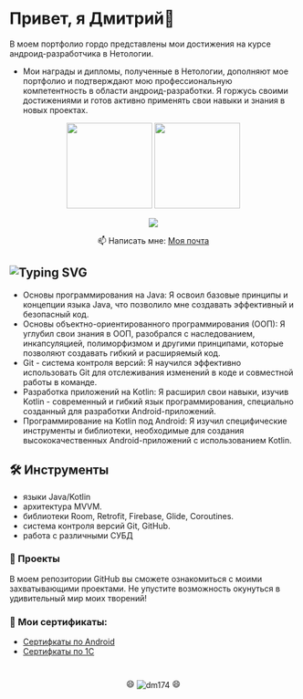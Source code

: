 # Привет, я Дмитрий👋
В моем портфолио гордо представлены мои достижения на курсе андроид-разработчика в Нетологии.

- Мои награды и дипломы, полученные в Нетологии, дополняют мое портфолио и подтверждают мою профессиональную компетентность в области андроид-разработки. Я горжусь своими достижениями и готов активно применять свои навыки и знания в новых проектах.


<p align='center'>
   <a href="https://github-readme-stats.vercel.app/api?username=dm174&show_icons=true&count_private=true"><img
           height=150
           src="https://github-readme-stats.vercel.app/api?username=dm174&show_icons=true&count_private=true"/></a>
    <img height=150
                                                                  src="https://github-readme-stats.vercel.app/api/top-langs/?username=dm174&layout=compact"/> 
</p>

<p align='center'>
    <a href="https://t.me/tdu_74">
       <img src="https://img.shields.io/badge/Telegram-2CA5E0?style=for-the-badge&logo=telegram&logoColor=white"/>
   </a>
<p align='center'>
   📫 Написать мне: <a href='mailto:ditriy.titov@mail.ru'>Моя почта</a>
</p>

 
##  ![Typing SVG](https://readme-typing-svg.demolab.com/?lines=😊+Что+было+в+Нетологии+❓;😎+Мой+полученный+опыт+😎)
- Основы программирования на Java: Я освоил базовые принципы и концепции языка Java, что позволило мне создавать эффективный и безопасный код.
- Основы объектно-ориентированного программирования (ООП): Я углубил свои знания в ООП, разобрался с наследованием, инкапсуляцией, полиморфизмом и другими принципами, которые позволяют создавать гибкий и расширяемый код.
- Git - система контроля версий: Я научился эффективно использовать Git для отслеживания изменений в коде и совместной работы в команде.
- Разработка приложений на Kotlin: Я расширил свои навыки, изучив Kotlin - современный и гибкий язык программирования, специально созданный для разработки Android-приложений.
- Программирование на Kotlin под Android: Я изучил специфические инструменты и библиотеки, необходимые для создания высококачественных Android-приложений с использованием Kotlin.


## 🛠  Инструменты
- языки Java/Kotlin 
- архитектура MVVM.
- библиотеки Room, Retrofit, Firebase, Glide, Coroutines.
- система контроля версий Git, GitHub.
- работа с различными СУБД
  
### 💪 Проекты

В моем репозитории GitHub вы сможете ознакомиться с моими захватывающими проектами. Не упустите возможность окунуться в удивительный мир моих творений!

### 📃 Мои сертификаты:
- <a href="https://github.com/dm174/dm174/blob/main/Netology.md">Сертифкаты по Android</a>
- <a href="https://github.com/dm174/dm174/blob/main/1С.md">Сертифкаты по 1С</a>
 
 <div align="center" style="margin: 40px 0">
    <p>
   😄 <img src="https://komarev.com/ghpvc/?username=dm174&label=Profile+views&color=0e75b6&style=flat" alt="dm174" style="display:inline-block;vertical-align: middle;"> 😄
</p>
   <a href="https://github.com/dm174/github-profile-views-counter">
       
   </a>
</div>

<!--
**dm174/dm174** is a ✨ _special_ ✨ repository because its `README.md` (this file) appears on your GitHub profile.

Here are some ideas to get you started:

- 🔭 I’m currently working on ...
- 🌱 I’m currently learning ...
- 👯 I’m looking to collaborate on ...
- 🤔 I’m looking for help with ...
- 💬 Ask me about ...
- 📫 How to reach me: ...
- 😄 Pronouns: ...
- ⚡ Fun fact: ...
-->
